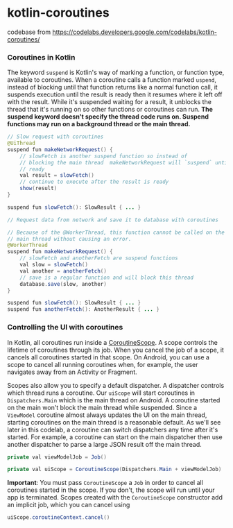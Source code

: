 # kotlin-coroutines
codebase from https://codelabs.developers.google.com/codelabs/kotlin-coroutines/

### Coroutines in Kotlin

The keyword `suspend` is Kotlin's way of marking a function,
or function type, available to coroutines.
When a coroutine calls a function marked `uspend`,
instead of blocking until that function returns like a
normal function call, it suspends execution until the result
is ready then it resumes where it left off with the result.
While it's suspended waiting for a result, it unblocks the thread that it's running on so other functions or coroutines can run.
**The suspend keyword doesn't specify the thread code runs on. Suspend functions may run on a background thread or the main thread.**

```java
// Slow request with coroutines
@UiThread
suspend fun makeNetworkRequest() {
    // slowFetch is another suspend function so instead of
    // blocking the main thread  makeNetworkRequest will `suspend` until the result is
    // ready
    val result = slowFetch()
    // continue to execute after the result is ready
    show(result)
}

suspend fun slowFetch(): SlowResult { ... }
```


```java
// Request data from network and save it to database with coroutines

// Because of the @WorkerThread, this function cannot be called on the
// main thread without causing an error.
@WorkerThread
suspend fun makeNetworkRequest() {
    // slowFetch and anotherFetch are suspend functions
    val slow = slowFetch()
    val another = anotherFetch()
    // save is a regular function and will block this thread
    database.save(slow, another)
}

suspend fun slowFetch(): SlowResult { ... }
suspend fun anotherFetch(): AnotherResult { ... }
```

### Controlling the UI with coroutines

In Kotlin, all coroutines run inside a [CoroutineScope](https://kotlin.github.io/kotlinx.coroutines/kotlinx-coroutines-core/kotlinx.coroutines/-coroutine-scope/index.html).
A scope controls the lifetime of coroutines through its job.
When you cancel the job of a scope, it cancels all coroutines started
in that scope. On Android, you can use a scope to cancel all running
coroutines when, for example, the user navigates away
from an Activity or Fragment.

Scopes also allow you to specify a default dispatcher.
A dispatcher controls which thread runs a coroutine.
Our `uiScope` will start coroutines in `Dispatchers.Main` which is the main
thread on Android.
A coroutine started on the main won't block the main thread while suspended.
Since a `ViewModel` coroutine almost always updates the UI on the main thread,
starting coroutines on the main thread is a reasonable default.
As we'll see later in this codelab, a coroutine can switch dispatchers
any time after it's started.
For example, a coroutine can start on the main dispatcher
then use another dispatcher to parse a large JSON result off the main thread.

```java
private val viewModelJob = Job()

private val uiScope = CoroutineScope(Dispatchers.Main + viewModelJob)
```

**Important**: You must pass `CoroutineScope` a `Job` in order to cancel all coroutines started in the scope. If you don't, the scope will run until your app is terminated.
Scopes created with the `CoroutineScope` constructor add an implicit job, which you can cancel using
```java
uiScope.coroutineContext.cancel()
```